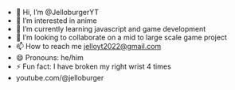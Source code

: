 - 👋 Hi, I’m @JelloburgerYT
- 👀 I’m interested in anime
- 🌱 I’m currently learning javascript and game development
- 💞️ I’m looking to collaborate on a mid to large scale game project
- 📫 How to reach me jelloyt2022@gmail.com
- 😄 Pronouns: he/him
- ⚡ Fun fact: I have broken my right wrist 4 times
- youtube.com/@jelloburger

<!---
JelloburgerYT/JelloburgerYT is a ✨ special ✨ repository because its `README.md` (this file) appears on your GitHub profile.
You can click the Preview link to take a look at your changes.
--->
